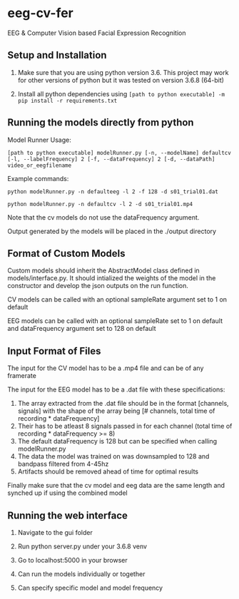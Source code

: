 # eeg-cv-fer
EEG &amp; Computer Vision based Facial Expression Recognition

## Setup and Installation

1. Make sure that you are using python version 3.6. This project may work for other versions of python but it was tested on version 3.6.8 (64-bit)

2. Install all python dependencies using `[path to python executable] -m pip install -r requirements.txt`

## Running the models directly from python

Model Runner Usage:

`[path to python executable] modelRunner.py [-n, --modelName] defaultcv [-l, --labelFrequency] 2 [-f, --dataFrequency] 2 [-d, --dataPath] video_or_eegfilename`

Example commands:

`python modelRunner.py -n defaulteeg -l 2 -f 128 -d s01_trial01.dat`

`python modelRunner.py -n defaultcv -l 2 -d s01_trial01.mp4`

Note that the cv models do not use the dataFrequency argument.

Output generated by the models will be placed in the ./output directory

## Format of Custom Models

Custom models should inherit the AbstractModel class defined in models/interface.py. It should intialized the weights of the model in the constructor and develop the json outputs on the run function.

CV models can be called with an optional sampleRate argument set to 1 on default

EEG models can be called with an optional sampleRate set to 1 on default and dataFrequency argument set to 128 on default

## Input Format of Files

The input for the CV model has to be a .mp4 file and can be of any framerate

The input for the EEG model has to be a .dat file with these specifications:
1. The array extracted from the .dat file should be in the format [channels, signals] with the shape of the array being [# channels, total time of recording * dataFrequency]
2. Their has to be atleast 8 signals passed in for each channel (total time of recording * dataFrequency >= 8)
3. The default dataFrequency is 128 but can be specified when calling modelRunner.py
4. The data the model was trained on was downsampled to 128 and bandpass filtered from 4-45hz
5. Artifacts should be removed ahead of time for optimal results

Finally make sure that the cv model and eeg data are the same length and synched up if using the combined model

## Running the web interface

1. Navigate to the gui folder

2. Run python server.py under your 3.6.8 venv

3. Go to localhost:5000 in your browser

4. Can run the models individually or together

5. Can specify specific model and model frequency 
